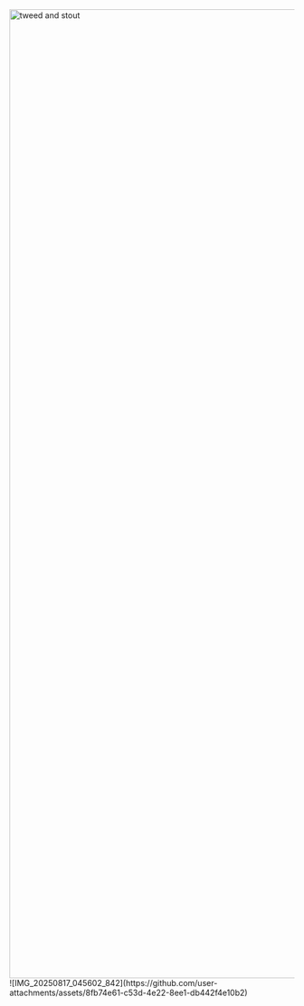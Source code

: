 <img width="2048" height="1712" alt="tweed and stout " src="https://github.com/user-attachments/assets/ab092fb9-7738-4231-942f-819fc792e251" />
![IMG_20250817_045602_842](https://github.com/user-attachments/assets/8fb74e61-c53d-4e22-8ee1-db442f4e10b2)
